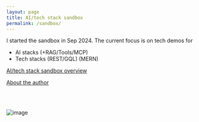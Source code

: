 ```yaml
---
layout: page
title: AI/tech stack sandbox
permalink: /sandbox/
---
```


I started the sandbox in Sep 2024. The current focus is on tech demos for 
  - AI stacks (+RAG/Tools/MCP)
  - Tech stacks (REST/GQL) (MERN)
 


<!-- 
25.0310b ([Doc URLs](https://github.com/terrytaylorbonn/auxdrone/wiki/Main-doc-deployments)) ([Stack URLs](https://github.com/terrytaylorbonn/auxdrone/wiki/Stack-deployments)) ([Lab notes (Gdrive)](https://drive.google.com/drive/folders/1-Adawag9uA8_bq-hDF-nOuPYaRLz1eEO)) ([Git](https://github.com/terrytaylorbonn?tab=repositories)) -->


<!-- #### See also  
[Youtube video overview](https://www.youtube.com/watch?v=GA8k5JPQj0w) (v2)
- [AI concepts](https://github.com/terrytaylorbonn/auxdrone/wiki/AI-concepts) - [Sandbox as a tutorial series](https://github.com/terrytaylorbonn/auxdrone/wiki/Sandbox-as-a-tutorial-series) -->


[AI/tech stack sandbox overview](https://github.com/terrytaylorbonn/auxdrone/wiki/AI-tech-stack-sandbox-overview)

[About the author](https://github.com/terrytaylorbonn/auxdrone/wiki/About-the-author)


<!--
The main goals of the AI/tech stack sandbox are

- [Deployments](https://github.com/terrytaylorbonn/auxdrone/wiki/Deployments)
  - [Stacks](https://github.com/terrytaylorbonn/auxdrone/wiki/Stack-deployments) (with APIs and API-docs (Swagger/GraphiQL))
  - [Docs](https://github.com/terrytaylorbonn/auxdrone/wiki/Main-doc-deployments) including: 
    - 4.1 [Websites](https://github.com/terrytaylorbonn/auxdrone/wiki/Website-deployments)
    - 4.2 [API docs](https://github.com/terrytaylorbonn/auxdrone/wiki/API-doc-deployments)
    - 4.4 [AI docs: CHAT](https://github.com/terrytaylorbonn/auxdrone/wiki/AI-docs) 
    - 4.3 [AI docs: REASON-GEN](https://github.com/terrytaylorbonn/auxdrone/wiki/AI-docs-reasoning-generate)
    - 4.6 [AI test/maintenance](https://github.com/terrytaylorbonn/auxdrone/wiki/AI-test-maintain)


- Sandbox lab notes 
  - [Gdrive](https://drive.google.com/drive/folders/1-Adawag9uA8_bq-hDF-nOuPYaRLz1eEO)
  - Wiki pages
    - [2 Stacks/frameworks](https://github.com/terrytaylorbonn/auxdrone/wiki/2-Stacks-and-frameworks)
    - [1 APIs/API-docs](https://github.com/terrytaylorbonn/auxdrone/wiki/1-APIs-and-API-docs) 
    - [3 Deployment](https://github.com/terrytaylorbonn/auxdrone/wiki/3-Deployment) (Render, etc)
    - [4 Non-stack SITES/DOCS/AI](https://github.com/terrytaylorbonn/auxdrone/wiki/4-Doc-sites)
    - [5 API management](https://github.com/terrytaylorbonn/auxdrone/wiki/5-API-management)

 - Hands-on experience with a wide range of tools -->


<br><br>

![image](https://github.com/user-attachments/assets/187576ca-6ca9-41cc-9629-39a0db97581c)


